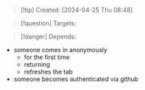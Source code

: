 
>[!tip] Created: [2024-04-25 Thu 08:48]

>[!question] Targets: 

>[!danger] Depends: 

- someone comes in anonymously
	- for the first time
	- returning
	- refreshes the tab
- someone becomes authenticated via github